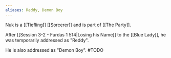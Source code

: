 ```yaml
---
aliases: Reddy, Demon Boy
---
```

Nuk is a [[Tiefling]] [[Sorcerer]] and is part of [[The Party]].

After [[Session 3-2 - Furdas 1 514|Losing his Name]] to the [[Blue Lady]], he was temporarily addressed as "Reddy".

He is also addressed as "Demon Boy".
#TODO